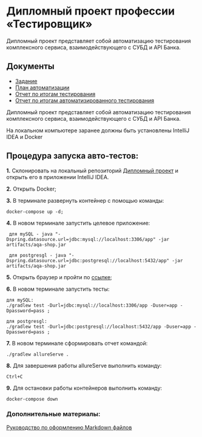 # Дипломный проект профессии «Тестировщик»

Дипломный проект представляет собой автоматизацию тестирования комплексного сервиса, взаимодействующего с СУБД и API Банка.

## Документы
* [Задание](https://github.com/Gabr12el/QA_DIPLOM/blob/master/docs/Zadanie.md)
* [План автоматизации](https://github.com/Gabr12el/QA_DIPLOM/blob/master/docs/Plan.md)
* [Отчет по итогам тестирования](https://github.com/Gabr12el/QA_DIPLOM/blob/master/docs/Report.md)
* [Отчет по итогам автоматизированного тестирования](https://github.com/Gabr12el/QA_DIPLOM/blob/master/docs/Summary.md)

Дипломный проект представляет собой автоматизацию тестирования комплексного сервиса, взаимодействующего с СУБД и API Банка.

На локальном компьютере заранее должны быть установлены IntelliJ IDEA и Docker

## Процедура запуска авто-тестов:

**1.** Склонировать на локальный репозиторий [Дипломный проект](https://github.com/netology-code/qa-diploma) и открыть его в приложении IntelliJ IDEA.

**2.** Открыть Docker;

**3.** В терминале развернуть контейнер с помощью команды:

    docker-compose up -d;

**4.** В новом терминале запустить целевое приложение:

     для mySQL - java "-Dspring.datasource.url=jdbc:mysql://localhost:3306/app" -jar artifacts/aqa-shop.jar 

     для postgresgl - java "-Dspring.datasource.url=jdbc:postgresql://localhost:5432/app" -jar artifacts/aqa-shop.jar

**5.** Открыть браузер и пройти по [ссылке](http://localhost:8080/);

**6.** В новом терминале запустить тесты:

    для mySQL:
    ./gradlew test -Durl=jdbc:mysql://localhost:3306/app -Duser=app -Dpassword=pass ;

    для postgresgl: 
    ./gradlew test -Durl=jdbc:postgresql://localhost:5432/app -Duser=app -Dpassword=pass ;

**7.** В новом терминале сформировать отчет командой:

    ./gradlew allureServe .

**8.** Для завершения работы allureServe выполнить команду:

    Ctrl+C

**9.** Для остановки работы контейнеров выполнить команду:

    docker-compose down

### Дополнительные материалы:
[Руководство по оформлению Markdown файлов](https://gist.github.com/Jekins/2bf2d0638163f1294637#Emphasis)
